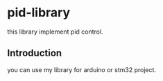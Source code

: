 # pid-library
this library implement pid control.
## Introduction
you can use my library for arduino or stm32 project.



